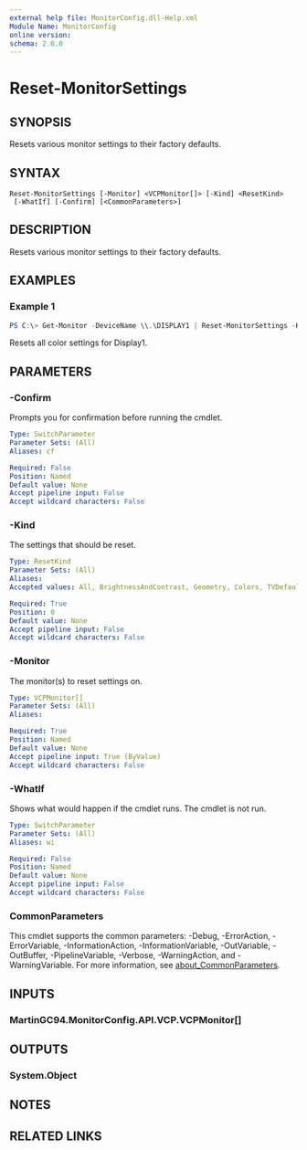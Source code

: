 ```yaml
---
external help file: MonitorConfig.dll-Help.xml
Module Name: MonitorConfig
online version:
schema: 2.0.0
---
```


# Reset-MonitorSettings

## SYNOPSIS
Resets various monitor settings to their factory defaults.

## SYNTAX

```
Reset-MonitorSettings [-Monitor] <VCPMonitor[]> [-Kind] <ResetKind> 
 [-WhatIf] [-Confirm] [<CommonParameters>]
```

## DESCRIPTION
Resets various monitor settings to their factory defaults.

## EXAMPLES

### Example 1
```powershell
PS C:\> Get-Monitor -DeviceName \\.\DISPLAY1 | Reset-MonitorSettings -Kind Colors
```

Resets all color settings for Display1.

## PARAMETERS

### -Confirm
Prompts you for confirmation before running the cmdlet.

```yaml
Type: SwitchParameter
Parameter Sets: (All)
Aliases: cf

Required: False
Position: Named
Default value: None
Accept pipeline input: False
Accept wildcard characters: False
```

### -Kind
The settings that should be reset.

```yaml
Type: ResetKind
Parameter Sets: (All)
Aliases:
Accepted values: All, BrightnessAndContrast, Geometry, Colors, TVDefaults

Required: True
Position: 0
Default value: None
Accept pipeline input: False
Accept wildcard characters: False
```

### -Monitor
The monitor(s) to reset settings on.

```yaml
Type: VCPMonitor[]
Parameter Sets: (All)
Aliases:

Required: True
Position: Named
Default value: None
Accept pipeline input: True (ByValue)
Accept wildcard characters: False
```

### -WhatIf
Shows what would happen if the cmdlet runs.
The cmdlet is not run.

```yaml
Type: SwitchParameter
Parameter Sets: (All)
Aliases: wi

Required: False
Position: Named
Default value: None
Accept pipeline input: False
Accept wildcard characters: False
```

### CommonParameters
This cmdlet supports the common parameters: -Debug, -ErrorAction, -ErrorVariable, -InformationAction, -InformationVariable, -OutVariable, -OutBuffer, -PipelineVariable, -Verbose, -WarningAction, and -WarningVariable. For more information, see [about_CommonParameters](http://go.microsoft.com/fwlink/?LinkID=113216).

## INPUTS

### MartinGC94.MonitorConfig.API.VCP.VCPMonitor[]

## OUTPUTS

### System.Object
## NOTES

## RELATED LINKS
